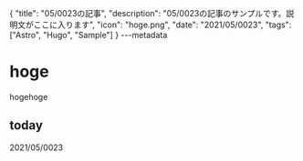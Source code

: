 {
  "title": "05/0023の記事",
  "description": "05/0023の記事のサンプルです。説明文がここに入ります",
  "icon": "hoge.png",
  "date": "2021/05/0023",
  "tags": ["Astro", "Hugo", "Sample"]
}
---metadata

# hoge
hogehoge

## today
2021/05/0023